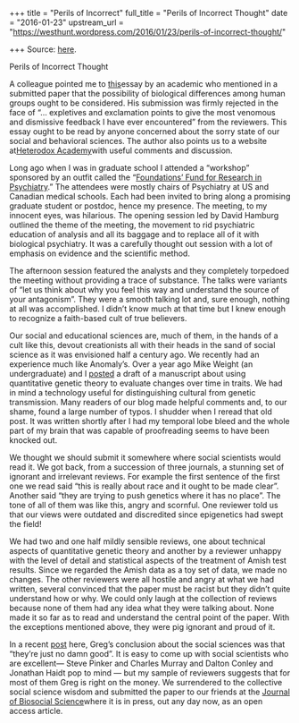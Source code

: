 +++
title = "Perils of Incorrect"
full_title = "Perils of Incorrect Thought"
date = "2016-01-23"
upstream_url = "https://westhunt.wordpress.com/2016/01/23/perils-of-incorrect-thought/"

+++
Source: [here](https://westhunt.wordpress.com/2016/01/23/perils-of-incorrect-thought/).

Perils of Incorrect Thought

A colleague pointed me to
[this](http://www.popecenter.org/commentaries/article.html?id=3318)essay
by an academic who mentioned in a submitted paper that the possibility
of biological differences among human groups ought to be considered.
His submission was firmly rejected in the face of “… expletives and
exclamation points to give the most venomous and dismissive feedback I
have ever encountered” from the reviewers. This essay ought to be read
by anyone concerned about the sorry state of our social and behavioral
sciences. The author also points us to a website at[Heterodox
Academy](http://heterodoxacademy.org/ "http://heterodoxacademy.org/")with
useful comments and discussion.

Long ago when I was in graduate school I attended a “workshop” sponsored
by an outfit called the “[Foundations’ Fund for Research in
Psychiatry](http://www.ncbi.nlm.nih.gov/pubmed/6336636).” The attendees
were mostly chairs of Psychiatry at US and Canadian medical schools.
Each had been invited to bring along a promising graduate student or
postdoc, hence my presence. The meeting, to my innocent eyes, was
hilarious. The opening session led by David Hamburg outlined the theme
of the meeting, the movement to rid psychiatric education of analysis
and all its baggage and to replace all of it with biological psychiatry.
It was a carefully thought out session with a lot of emphasis on
evidence and the scientific method.

The afternoon session featured the analysts and they completely
torpedoed the meeting without providing a trace of substance. The talks
were variants of “let us think about why you feel this way and
understand the source of your antagonism”. They were a smooth talking
lot and, sure enough, nothing at all was accomplished. I didn’t know
much at that time but I knew enough to recognize a faith-based cult of
true believers.

Our social and educational sciences are, much of them, in the hands of a
cult like this, devout creationists all with their heads in the sand of
social science as it was envisioned half a century ago. We recently had
an experience much like Anomaly’s. Over a year ago Mike Weight (an
undergraduate) and I
[posted](https://westhunt.wordpress.com/2014/10/10/draft-of-paper-about-amish/)
a draft of a manuscript about using quantitative genetic theory to
evaluate changes over time in traits. We had in mind a technology useful
for distinguishing cultural from genetic transmission. Many readers of
our blog made helpful comments and, to our shame, found a large number
of typos. I shudder when I reread that old post. It was written
shortly after I had my temporal lobe bleed and the whole part of my
brain that was capable of proofreading seems to have been knocked out.

We thought we should submit it somewhere where social scientists would
read it. We got back, from a succession of three journals, a stunning
set of ignorant and irrelevant reviews. For example the first sentence
of the first one we read said “this is really about race and it ought to
be made clear”. Another said “they are trying to push genetics where it
has no place”. The tone of all of them was like this, angry and
scornful. One reviewer told us that our views were outdated and
discredited since epigenetics had swept the field!

We had two and one half mildly sensible reviews, one about technical
aspects of quantitative genetic theory and another by a reviewer unhappy
with the level of detail and statistical aspects of the treatment of
Amish test results. Since we regarded the Amish data as a toy set of
data, we made no changes. The other reviewers were all hostile and angry
at what we had written, several convinced that the paper must be racist
but they didn’t quite understand how or why. We could only laugh at the
collection of reviews because none of them had any idea what they were
talking about. None made it so far as to read and understand the
central point of the paper. With the exceptions mentioned above, they
were pig ignorant and proud of it.

In a recent
[post](https://westhunt.wordpress.com/2015/10/02/the-wrong-guys/) here,
Greg’s conclusion about the social sciences was that “they’re just no
damn good”. It is easy to come up with social scientists who are
excellent— Steve Pinker and Charles Murray and Dalton Conley and
Jonathan Haidt pop to mind — but my sample of reviewers suggests that
for most of them Greg is right on the money. We surrendered to the
collective social science wisdom and submitted the paper to our friends
at the [Journal of Biosocial
Science](http://journals.cambridge.org/action/displayJournal?jid=JBS)where
it is in press, out any day now, as an open access article.









